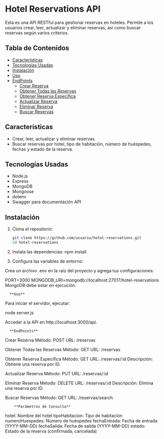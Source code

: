 # Hotel Reservations API

Esta es una API RESTful para gestionar reservas en hoteles. Permite a los usuarios crear, leer, actualizar y eliminar reservas, así como buscar reservas según varios criterios.

## Tabla de Contenidos

- [Características](#características)
- [Tecnologías Usadas](#tecnologías-usadas)
- [Instalación](#instalación)
- [Uso](#uso)
- [EndPoints](#endpoints)
  - [Crear Reserva](#crear-reserva)
  - [Obtener Todas las Reservas](#obtener-todas-las-reservas)
  - [Obtener Reserva Específica](#obtener-reserva-específica)
  - [Actualizar Reserva](#actualizar-reserva)
  - [Eliminar Reserva](#eliminar-reserva)
  - [Buscar Reservas](#buscar-reservas)


## Características

- Crear, leer, actualizar y eliminar reservas.
- Buscar reservas por hotel, tipo de habitación, número de huéspedes, fechas y estado de la reserva.


## Tecnologías Usadas

- Node.js
- Express
- MongoDB
- Mongoose
- dotenv
- Swagger para documentación API

## Instalación

1. Clona el repositorio:

   ```bash
   git clone https://github.com/usuario/hotel-reservations.git
   cd hotel-reservations

2. Instala las dependencias:
    npm install

3. Configura las variables de entorno:

Crea un archivo .env en la raíz del proyecto y agrega tus configuraciones:


PORT=3000
MONGODB_URI=mongodb://localhost:27017/hotel-reservations
MongoDB debe estar en ejecución.

      **Uso**
Para iniciar el servidor, ejecutar:

node server.js

Acceder a la API en http://localhost:3000/api.

      **EndPoints**
Crear Reserva
Método: POST
URL: /reservas

Obtener Todas las Reservas
Método: GET
URL: /reservas

Obtener Reserva Específica
Método: GET
URL: /reservas/:id
Descripción: Obtiene una reserva por ID.

Actualizar Reserva
Método: PUT
URL: /reservas/:id

Eliminar Reserva
Método: DELETE
URL: /reservas/:id
Descripción: Elimina una reserva por ID.

Buscar Reservas
Método: GET
URL: /reservas/search

        **Parámetros de Consulta**
hotel: Nombre del hotel
tipoHabitacion: Tipo de habitación
numeroHuespedes: Número de huéspedes
fechaEntrada: Fecha de entrada (YYYY-MM-DD)
fechaSalida: Fecha de salida (YYYY-MM-DD)
estado: Estado de la reserva (confirmada, cancelada)
